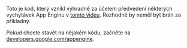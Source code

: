 Toto je kód, který vznikl výhradně za účelem předvedení některých vychytávek App Enginu
v [tomto videu][video]. Rozhodně by neměl být brán za příkladný.

Pokud chcete stavět na nějakém kódu, začněte na [developers.google.com/appengine][devsite].

[video]: https://www.youtube.com/watch?v=WesbPh601dc
[devsite]: https://developers.google.com/appengine
